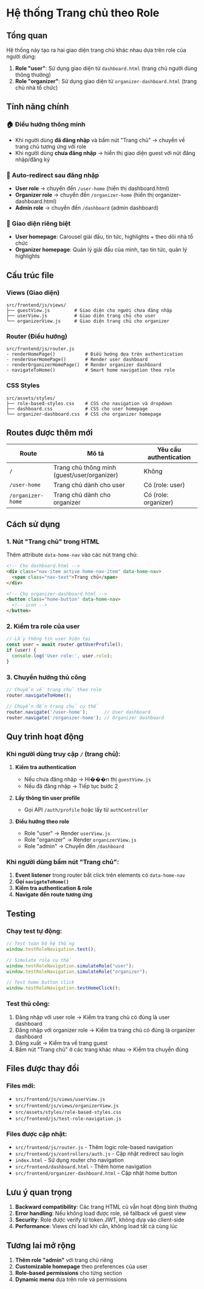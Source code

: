 # Hệ thống Trang chủ theo Role

## Tổng quan

Hệ thống này tạo ra hai giao diện trang chủ khác nhau dựa trên role của người dùng:

1. **Role "user"**: Sử dụng giao diện từ `dashboard.html` (trang chủ người dùng thông thường)
2. **Role "organizer"**: Sử dụng giao diện từ `organizer-dashboard.html` (trang chủ nhà tổ chức)

## Tính năng chính

### 🏠 Điều hướng thông minh
- Khi người dùng **đã đăng nhập** và bấm nút "Trang chủ" → chuyển về trang chủ tương ứng với role
- Khi người dùng **chưa đăng nhập** → hiển thị giao diện guest với nút đăng nhập/đăng ký

### 🔄 Auto-redirect sau đăng nhập
- **User role** → chuyển đến `/user-home` (hiển thị dashboard.html)
- **Organizer role** → chuyển đến `/organizer-home` (hiển thị organizer-dashboard.html)
- **Admin role** → chuyển đến `/dashboard` (admin dashboard)

### 🎨 Giao diện riêng biệt
- **User homepage**: Carousel giải đấu, tin tức, highlights + theo dõi nhà tổ chức
- **Organizer homepage**: Quản lý giải đấu của mình, tạo tin tức, quản lý highlights

## Cấu trúc file

### Views (Giao diện)
```
src/frontend/js/views/
├── guestView.js         # Giao diện cho người chưa đăng nhập
├── userView.js          # Giao diện trang chủ cho user
└── organizerView.js     # Giao diện trang chủ cho organizer
```

### Router (Điều hướng)
```
src/frontend/js/router.js
- renderHomePage()           # Điều hướng dựa trên authentication
- renderUserHomePage()       # Render user dashboard
- renderOrganizerHomePage()  # Render organizer dashboard
- navigateToHome()           # Smart home navigation theo role
```

### CSS Styles
```
src/assets/styles/
├── role-based-styles.css    # CSS cho navigation và dropdown
├── dashboard.css            # CSS cho user homepage
└── organizer-dashboard.css  # CSS cho organizer homepage
```

## Routes được thêm mới

| Route | Mô tả | Yêu cầu authentication |
|-------|-------|----------------------|
| `/` | Trang chủ thông minh (guest/user/organizer) | Không |
| `/user-home` | Trang chủ dành cho user | Có (role: user) |
| `/organizer-home` | Trang chủ dành cho organizer | Có (role: organizer) |

## Cách sử dụng

### 1. Nút "Trang chủ" trong HTML
Thêm attribute `data-home-nav` vào các nút trang chủ:

```html
<!-- Cho dashboard.html -->
<div class="nav-item active home-nav-item" data-home-nav>
  <span class="nav-text">Trang chủ</span>
</div>

<!-- Cho organizer-dashboard.html -->
<button class="home-button" data-home-nav>
  <!-- icon -->
</button>
```

### 2. Kiểm tra role của user
```javascript
// Lấy thông tin user hiện tại
const user = await router.getUserProfile();
if (user) {
  console.log('User role:', user.role);
}
```

### 3. Chuyển hướng thủ công
```javascript
// Chuyển về trang chủ theo role
router.navigateToHome();

// Chuyển đến trang chủ cụ thể
router.navigate('/user-home');      // User dashboard
router.navigate('/organizer-home'); // Organizer dashboard
```

## Quy trình hoạt động

### Khi người dùng truy cập `/` (trang chủ):

1. **Kiểm tra authentication**
   - Nếu chưa đăng nhập → Hi���n thị `guestView.js`
   - Nếu đã đăng nhập → Tiếp tục bước 2

2. **Lấy thông tin user profile**
   - Gọi API `/auth/profile` hoặc lấy từ `authController`

3. **Điều hướng theo role**
   - Role "user" → Render `userView.js`
   - Role "organizer" → Render `organizerView.js`
   - Role "admin" → Chuyển đến `/dashboard`

### Khi người dùng bấm nút "Trang chủ":

1. **Event listener** trong router bắt click trên elements có `data-home-nav`
2. **Gọi `navigateToHome()`**
3. **Kiểm tra authentication & role**
4. **Navigate đến route tương ứng**

## Testing

### Chạy test tự động:
```javascript
// Test toàn bộ hệ thống
window.testRoleNavigation.test();

// Simulate role cụ thể
window.testRoleNavigation.simulateRole("user");
window.testRoleNavigation.simulateRole("organizer");

// Test home button click
window.testRoleNavigation.testHomeClick();
```

### Test thủ công:
1. Đăng nhập với user role → Kiểm tra trang chủ có đúng là user dashboard
2. Đăng nhập với organizer role → Kiểm tra trang chủ có đúng là organizer dashboard
3. Đăng xuất → Kiểm tra về trang guest
4. Bấm nút "Trang chủ" ở các trang khác nhau → Kiểm tra chuyển đúng

## Files được thay đổi

### Files mới:
- `src/frontend/js/views/userView.js`
- `src/frontend/js/views/organizerView.js`
- `src/assets/styles/role-based-styles.css`
- `src/frontend/js/test-role-navigation.js`

### Files được cập nhật:
- `src/frontend/js/router.js` - Thêm logic role-based navigation
- `src/frontend/js/controllers/auth.js` - Cập nhật redirect sau login
- `index.html` - Sử dụng router cho navigation
- `src/frontend/dashboard.html` - Thêm home navigation
- `src/frontend/organizer-dashboard.html` - Cập nhật home button

## Lưu ý quan trọng

1. **Backward compatibility**: Các trang HTML cũ vẫn hoạt động bình thường
2. **Error handling**: Nếu không load được role, sẽ fallback về guest view
3. **Security**: Role được verify từ token JWT, không dựa vào client-side
4. **Performance**: Views chỉ load khi cần, không load tất cả cùng lúc

## Tương lai mở rộng

1. **Thêm role "admin"** với trang chủ riêng
2. **Customizable homepage** theo preferences của user
3. **Role-based permissions** cho từng section
4. **Dynamic menu** dựa trên role và permissions
